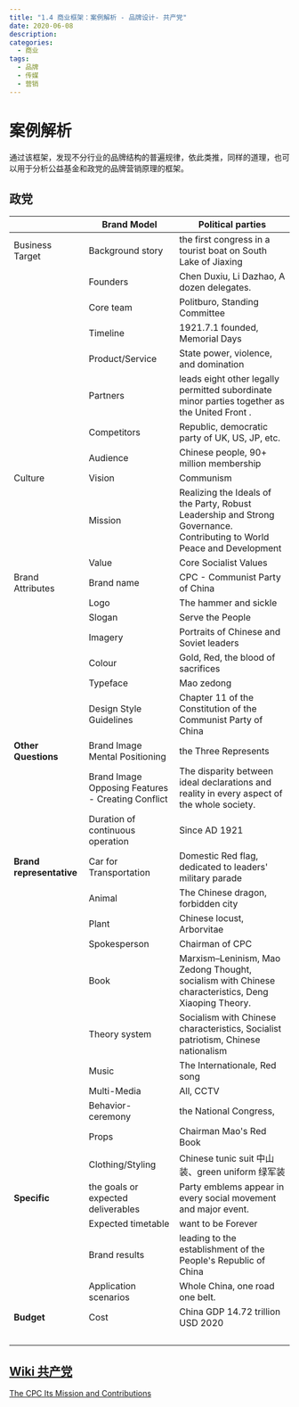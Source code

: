 ```yaml
---
title: "1.4 商业框架：案例解析 - 品牌设计- 共产党"
date: 2020-06-08
description:
categories:
  - 商业
tags:
  - 品牌
  - 传媒
  - 营销
---
```


# 案例解析

通过该框架，发现不分行业的品牌结构的普遍规律，依此类推，同样的道理，也可以用于分析公益基金和政党的品牌营销原理的框架。

## 政党

| | **Brand Model** | **Political parties** |
| --- | --- | --- |
| Business Target | Background story | the first congress in a tourist boat on South Lake of Jiaxing |
| | Founders | Chen Duxiu, Li Dazhao, A dozen delegates. |
| | Core team | Politburo, Standing Committee |
| | Timeline | 1921.7.1 founded, Memorial Days |
| | Product/Service | State power, violence, and domination |
| | Partners | leads eight other legally permitted subordinate minor parties together as the United Front . |
| | Competitors | Republic, democratic party of UK, US, JP, etc. |
| | Audience | Chinese people, 90+ million membership |
| Culture | Vision | Communism |
| | Mission | Realizing the Ideals of the Party, Robust Leadership and Strong Governance. Contributing to World Peace and Development |
| | Value | Core Socialist Values |
| Brand Attributes | Brand name | CPC - Communist Party of China |
| | Logo | The hammer and sickle |
| | Slogan | Serve the People |
| | Imagery | Portraits of Chinese and Soviet leaders |
| | Colour | Gold, Red, the blood of sacrifices |
| | Typeface | Mao zedong |
| | Design Style Guidelines | Chapter 11 of the Constitution of the Communist Party of China |
| **Other Questions** | Brand Image Mental Positioning | the Three Represents |
| | Brand Image Opposing Features - Creating Conflict | The disparity between ideal declarations and reality in every aspect of the whole society. |
| | Duration of continuous operation | Since AD 1921 |
| **Brand representative** | Car for Transportation | Domestic Red flag, dedicated to leaders' military parade |
| | Animal | The Chinese dragon, forbidden city |
| | Plant | Chinese locust, Arborvitae |
| | Spokesperson | Chairman of CPC |
| | Book | Marxism–Leninism, Mao Zedong Thought, socialism with Chinese characteristics, Deng Xiaoping Theory. |
| | Theory system | Socialism with Chinese characteristics, Socialist patriotism, Chinese nationalism |
| | Music | The Internationale, Red song |
| | Multi-Media | All, CCTV |
| | Behavior-ceremony | the National Congress, |
| | Props | Chairman Mao's Red Book |
| | Clothing/Styling | Chinese tunic suit 中山装、green uniform 绿军装 |
| **Specific** | the goals or expected deliverables | Party emblems appear in every social movement and major event. |
| | Expected timetable | want to be Forever |
| | Brand results | leading to the establishment of the People's Republic of China |
| | Application scenarios | Whole China, one road one belt. |
| **Budget** | Cost | China GDP 14.72 trillion USD 2020 |
| | | |


## [Wiki 共产党](https://en.wikipedia.org/wiki/Chinese_Communist_Party)

[The CPC Its Mission and Contributions](http://www.news.cn/english/2021-08/26/c_1310148193.htm)
